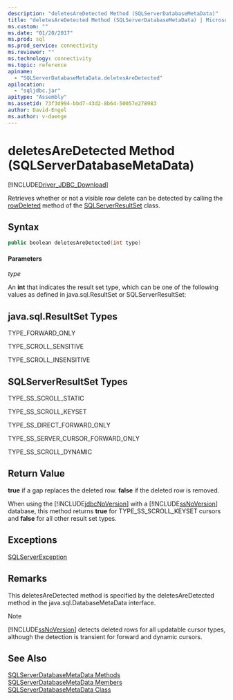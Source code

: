 ```yaml
---
description: "deletesAreDetected Method (SQLServerDatabaseMetaData)"
title: "deletesAreDetected Method (SQLServerDatabaseMetaData) | Microsoft Docs"
ms.custom: ""
ms.date: "01/20/2017"
ms.prod: sql
ms.prod_service: connectivity
ms.reviewer: ""
ms.technology: connectivity
ms.topic: reference
apiname: 
  - "SQLServerDatabaseMetaData.deletesAreDetected"
apilocation: 
  - "sqljdbc.jar"
apitype: "Assembly"
ms.assetid: 73f3d994-bbd7-43d2-8b64-50057e278983
author: David-Engel
ms.author: v-daenge
---
```

# deletesAreDetected Method (SQLServerDatabaseMetaData)

[!INCLUDE[Driver_JDBC_Download](../../../includes/driver_jdbc_download.md)]

  Retrieves whether or not a visible row delete can be detected by calling the [rowDeleted](../../../connect/jdbc/reference/rowdeleted-method-sqlserverresultset.md) method of the [SQLServerResultSet](../../../connect/jdbc/reference/sqlserverresultset-class.md) class.  
  
## Syntax  
  
```cpp
public boolean deletesAreDetected(int type)  
```  
  
#### Parameters  
 *type*  
  
 An **int** that indicates the result set type, which can be one of the following values as defined in java.sql.ResultSet or SQLServerResultSet:  
  
## java.sql.ResultSet Types  
 TYPE_FORWARD_ONLY  
  
 TYPE_SCROLL_SENSITIVE  
  
 TYPE_SCROLL_INSENSITIVE  
  
## SQLServerResultSet Types  
 TYPE_SS_SCROLL_STATIC  
  
 TYPE_SS_SCROLL_KEYSET  
  
 TYPE_SS_DIRECT_FORWARD_ONLY  
  
 TYPE_SS_SERVER_CURSOR_FORWARD_ONLY  
  
 TYPE_SS_SCROLL_DYNAMIC  
  
## Return Value  
 **true** if a gap replaces the deleted row. **false** if the deleted row is removed.  
  
 When using the [!INCLUDE[jdbcNoVersion](../../../includes/jdbcnoversion_md.md)] with a [!INCLUDE[ssNoVersion](../../../includes/ssnoversion-md.md)] database, this method returns **true** for TYPE_SS_SCROLL_KEYSET cursors and **false** for all other result set types.  
  
## Exceptions  
 [SQLServerException](../../../connect/jdbc/reference/sqlserverexception-class.md)  
  
## Remarks  
 This deletesAreDetected method is specified by the deletesAreDetected method in the java.sql.DatabaseMetaData interface.  
  
> [!NOTE]  
>  [!INCLUDE[ssNoVersion](../../../includes/ssnoversion-md.md)] detects deleted rows for all updatable cursor types, although the detection is transient for forward and dynamic cursors.  
  
## See Also  
 [SQLServerDatabaseMetaData Methods](../../../connect/jdbc/reference/sqlserverdatabasemetadata-methods.md)   
 [SQLServerDatabaseMetaData Members](../../../connect/jdbc/reference/sqlserverdatabasemetadata-members.md)   
 [SQLServerDatabaseMetaData Class](../../../connect/jdbc/reference/sqlserverdatabasemetadata-class.md)  
  
  
